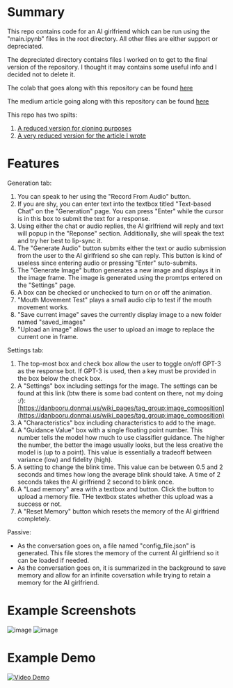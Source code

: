 # Summary
This repo contains code for an AI girlfriend which can be run using the "main.ipynb" files in the root directory.
All other files are either support or depreciated.

The depreciated directory contains files I worked on to get to the final version of the repository.
I thought it may contains some useful info and I decided not to delete it.

The colab that goes along with this repository can be found [here](https://colab.research.google.com/drive/1Nl5ioIkJdrsE-IoMUNPMsDt-wMi18JLN?usp=sharing)

The medium article going along with this repository can be found [here](https://gmongaras.medium.com/coding-a-virtual-ai-girlfriend-f951e648aa46)

This repo has two spilts:
1. [A reduced version for cloning purposes](https://github.com/gmongaras/AI_Girlfriend_Reduced)
2. [A very reduced version for the article I wrote](https://github.com/gmongaras/AI_Girlfriend_Medium)


# Features
Generation tab:
1. You can speak to her using the "Record From Audio" button.
2. If you are shy, you can enter text into the textbox titled "Text-based Chat" on the "Generation" page. You can press "Enter" while the cursor is in this box to submit the text for a response.
3. Using either the chat or audio replies, the AI girlfriend will reply and text will popup in the "Reponse" section. Additionally, she will speak the text and try her best to lip-sync it.
4. The "Generate Audio" button submits either the text or audio submission from the user to the AI girlfriend so she can reply. This button is kind of useless since entering audio or pressing "Enter" suto-submits.
5. The "Generate Image" button generates a new image and displays it in the image frame. The image is generated using the promtps entered on the "Settings" page.
6. A box can be checked or unchecked to turn on or off the animation.
7. "Mouth Movement Test" plays a small audio clip to test if the mouth movement works.
8. "Save current image" saves the currently display image to a new folder named "saved_images"
9. "Upload an image" allows the user to upload an image to replace the current one in frame.

Settings tab:
1. The top-most box and check box allow the user to toggle on/off GPT-3 as the response bot. If GPT-3 is used, then a key must be provided in the box below the check box.
2. A "Settings" box including settings for the image. The settings can be found at this link (btw there is some bad content on there, not my doing :/): [https://danbooru.donmai.us/wiki_pages/tag_group:image_composition](https://danbooru.donmai.us/wiki_pages/tag_group:image_composition)
3. A "Characteristics" box including characteristics to add to the image.
4. A "Guidance Value" box with a single floating point number. This number tells the model how much to use classifier guidance. The higher the number, the better the image usually looks, but the less creative the model is (up to a point). This value is essentially a tradeoff between variance (low) and fidelity (high).
5. A setting to change the blink time. This value can be between 0.5 and 2 seconds and times how long the average blink should take. A time of 2 seconds takes the AI girlfriend 2 second to blink once.
6. A "Load memory" area with a textbox and button. Click the button to upload a memory file. THe textbox states whether this upload was a success or not.
7. A "Reset Memory" button which resets the memory of the AI girlfriend completely.

Passive:
- As the conversation goes on, a file named "config_file.json" is generated. This file stores the memory of the current AI girlfriend so it can be loaded if needed.
- As the conversation goes on, it is summarized in the background to save memory and allow for an infinite coversation while trying to retain a memory for the AI girlfriend.


# Example Screenshots
![image](https://user-images.githubusercontent.com/43501738/216734158-afe1769a-ffaf-481d-8c5d-97a24d7e85c3.png)
![image](https://user-images.githubusercontent.com/43501738/216734173-0a1cef86-6463-4690-bb5b-c72dd4a52b01.png)


# Example Demo
[![Video Demo](https://img.youtube.com/vi/PxsyIjzlcCM/0.jpg)](https://www.youtube.com/watch?v=PxsyIjzlcCM)
